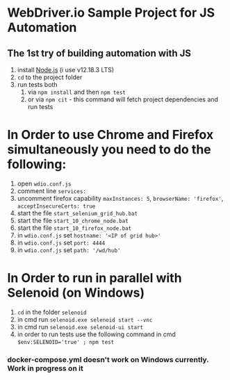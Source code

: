 # WebDriver.io Sample Project for JS Automation
## The 1st try of building automation with JS

1. install [Node.js][link] (i use v12.18.3 LTS)
2. `cd` to the project folder
3. run tests both
    1. via `npm install` and then `npm test`
    2. or via `npm cit` - this command will fetch project dependencies and run tests

 # In Order to use Chrome and Firefox simultaneously you need to do the following:
1. open `wdio.conf.js`
2. comment line `services:`
3. uncomment firefox capability `maxInstances: 5`, `browserName: 'firefox'`, `acceptInsecureCerts: true`
4. start the file `start_selenium_grid_hub.bat`
5. start the file `start_10_chrome_node.bat`
6. start the file `start_10_firefox_node.bat`
7. in `wdio.conf.js` set `hostname: '<IP of grid hub>'`
8. in `wdio.conf.js` set `port: 4444`
9. in `wdio.conf.js` set `path: '/wd/hub'`

 # In Order to run in parallel with Selenoid (on Windows)
 1. `cd` in the folder `selenoid`
 2. in cmd run `selenoid.exe selenoid start --vnc`
 3. in cmd run `selenoid.exe selenoid-ui start`
 4. in order to run tests use the following command in cmd `$env:SELENOID='true' ; npm test`

 ### docker-compose.yml doesn't work on Windows currently. Work in progress on it

[link]: https://nodejs.org/dist/v12.18.3/node-v12.18.3-x64.msi
